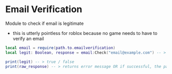 # Email Verification
Module to check if email is legitimate

* this is utterly pointless for roblox because no game needs to have to verify an email

```lua
local email = require(path.to.emailverification)
local legit: Boolean, response = email:Check("email@example.com") -- > returns true/false, if false, the email may be a disposable / burner email

print(legit) -- > true / false
print(raw_response) -- > returns error message OR if successful, the parsed json table
```
